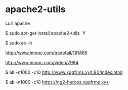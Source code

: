 # apache2-utils  




curl apache  

$ sudo apt-get install apache2-utils -Y

$ sudo ab -h

http://www.imooc.com/qadetail/181465  

http://www.imooc.com/video/7964  

$ ab -n1000 -c10 http://www.xgqfrms.xyz:80/index.html

$ ab -n1000 -c10 https://ng2-heroes.xgqfrms.xyz





